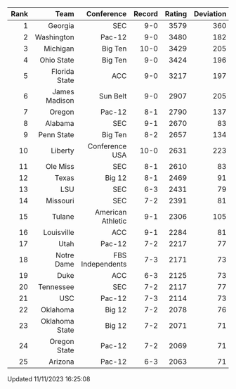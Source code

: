 | Rank  | Team                 | Conference           | Record   | Rating | Deviation |
| ---:  | ---:                 | ---:                 | ---:     | ---:   | ---:      |
| 1     | Georgia              | SEC                  | 9-0      | 3579   | 360       |
| 2     | Washington           | Pac-12               | 9-0      | 3480   | 182       |
| 3     | Michigan             | Big Ten              | 10-0     | 3429   | 205       |
| 4     | Ohio State           | Big Ten              | 9-0      | 3424   | 196       |
| 5     | Florida State        | ACC                  | 9-0      | 3217   | 197       |
| 6     | James Madison        | Sun Belt             | 9-0      | 2907   | 205       |
| 7     | Oregon               | Pac-12               | 8-1      | 2790   | 137       |
| 8     | Alabama              | SEC                  | 9-1      | 2670   | 83        |
| 9     | Penn State           | Big Ten              | 8-2      | 2657   | 134       |
| 10    | Liberty              | Conference USA       | 10-0     | 2631   | 223       |
| 11    | Ole Miss             | SEC                  | 8-1      | 2610   | 83        |
| 12    | Texas                | Big 12               | 8-1      | 2469   | 91        |
| 13    | LSU                  | SEC                  | 6-3      | 2431   | 79        |
| 14    | Missouri             | SEC                  | 7-2      | 2391   | 81        |
| 15    | Tulane               | American Athletic    | 9-1      | 2306   | 105       |
| 16    | Louisville           | ACC                  | 9-1      | 2284   | 81        |
| 17    | Utah                 | Pac-12               | 7-2      | 2217   | 77        |
| 18    | Notre Dame           | FBS Independents     | 7-3      | 2171   | 73        |
| 19    | Duke                 | ACC                  | 6-3      | 2125   | 73        |
| 20    | Tennessee            | SEC                  | 7-2      | 2117   | 77        |
| 21    | USC                  | Pac-12               | 7-3      | 2114   | 73        |
| 22    | Oklahoma             | Big 12               | 7-2      | 2078   | 76        |
| 23    | Oklahoma State       | Big 12               | 7-2      | 2071   | 71        |
| 24    | Oregon State         | Pac-12               | 7-2      | 2069   | 71        |
| 25    | Arizona              | Pac-12               | 6-3      | 2063   | 71        |

Updated 11/11/2023 16:25:08
